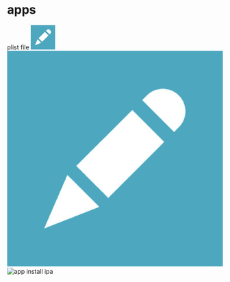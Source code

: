 # apps
plist file
![app install png](https://github.com/AndroidMjb/apps/blob/master/image_57x57.png)
![app install big_png](https://github.com/AndroidMjb/apps/blob/master/image_512x512.png)
![app install ipa](https://github.com/AndroidMjb/apps/blob/master/AssetCheckZj.ipa)


